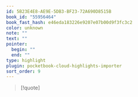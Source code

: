 ```yaml
---
id: 5B23E4E8-AE9E-5DB3-BF23-72A690D8515B
book_id: "55956464"
book_fast_hash: e46eda183226e9207e07b00d9f3fc3c2
color: unknown
note: ""
text: ""
pointer:
  begin: ""
  end: ""
type: highlight
plugin: pocketbook-cloud-highlights-importer
sort_order: 9
---
```


> [!quote]
> 

